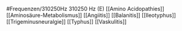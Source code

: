 #Frequenzen/310250Hz
310250 Hz (E)
[[Amino Acidopathies]]
[[Aminosäure-Metabolismus]]
[[Angiitis]]
[[Balanitis]]
[[Ileotyphus]]
[[Trigeminusneuralgie]]
[[Typhus]]
[[Vaskulitis]]